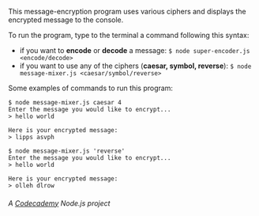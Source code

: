 This message-encryption program uses various ciphers and displays the encrypted message to the console. 

To run the program, type to the terminal a command following this syntax:
- if you want to **encode** or **decode** a message: 
`$ node super-encoder.js <encode/decode>`
- if you want to use any of the ciphers (**caesar, symbol, reverse**):
`$ node message-mixer.js <caesar/symbol/reverse>`

Some examples of commands to run this program:

```
$ node message-mixer.js caesar 4
Enter the message you would like to encrypt...
> hello world

Here is your encrypted message:
> lipps asvph

$ node message-mixer.js 'reverse'
Enter the message you would like to encrypt...
> hello world

Here is your encrypted message:
> olleh dlrow
```

###### A [Codecademy](https://www.codecademy.com/enrolled/courses/learn-node-js) Node.js project
